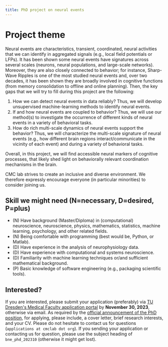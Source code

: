 ```yaml
---
title: PhD project on neural events
---
```


# Project theme

Neural events are characteristics, transient, coordinated, neural activities that we can identify in aggregated signals (e.g., local field potentials or LFPs). It has been shown some neural events have signatures across several scales (neurons, neural populations, and large-scale networks). Moreover, they are also closely connected to behavior; for instance, Sharp-Wave Ripples is one of the most studied neural events and, over two decades, it has been shown they are broadly involved in cognitive functions (from memory consolidation to offline and online planning). Then, the key gaps that we will try to fill during this project are the following: 

1. How we can detect neural events in data reliably? Thus, we will develop unsupervised machine-learning methods to identify neural events. 
2. If and how neural events are coupled to behavior? Thus, we will use our method(s) to investigate the occurrence of different kinds of neural events in a variety of behavioral tasks. 
3. How do rich multi-scale dynamics of neural events support the behavior? Thus, we will characterize the multi-scale signature of neural events (e.g., how different brain regions interact/communicate in the vicinity of each event) and during a variety of behavioral tasks. 

Overall, in this project, we will find accessible neural markers of cognitive processes, that likely shed light on behaviorally relevant coordination mechanisms in the brain.

CMC lab strives to create an inclusive and diverse environment. We therefore expressly encourage everyone (in particular minorities) to consider joining us.

## Skill we might need (N=necessary, D=desired, P=plus)

- (N) Have background (Master/Diploma) in (computational) neuroscience, neuroscience, physics, mathematics, statistics, machine learning, psychology, and other related fields.
- (N) Being comfortable with programming (best would be, Python, or Matlab).
- (D) Have experience in the analysis of neurophysiology data.
- (D) Have experience with computational and systems neuroscience.
- (D) Familiarity with machine learning techniques or/and sufficient mathematical background.
- (P) Basic knowledge of software engineering (e.g., packaging scientific tools).

## Interested?

If you are interested, please submit your application (preferably) via [TU Dresden's Medical Faculty application portal](https://www.uniklinikum-dresden.de/de/jobs-und-karriere/stellenangebote/wissenschaft/phd-position-m-f-x/@@jetzt-mitarbeiter-werden) by **November 30, 2023**, otherwise via email. As required by the [official announcement of the PhD position](https://www.uniklinikum-dresden.de/de/jobs-und-karriere/stellenangebote/wissenschaft/phd-position-m-f-x), for applying, please include, a cover letter, brief research interests, and your CV. Please do not hesitate to contact us for questions (<tt>`applications at cmclab dot org`</tt>). If you sending your application or contacting us for question, please use the subject heading of <tt>`bne_phd_202310`</tt> (otherwise it might get lost).

